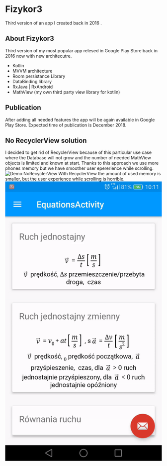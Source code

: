 # Fizykor3
Third version of an app I created back in 2016 .
## About Fizykor3
Third version of my most popular app relesed in Google Play Store back in 2016 now with new architecutre.  
* Kotlin
* MVVM architecture
* Room persistance Library
* DataBinding library
* RxJava | RxAndroid
* MathView (my own third party view library for kotlin)
## Publication
After adding all needed features the app will be again available in Google Play Store. Expected time of publication is December 2018.
## No RecyclerView solution
I decided to get rid of RecyclerView because of this particular use case where the Database will not grow and the number of needed MathView objects is limited and known at start. Thanks to this approach we use more phones memory but we have smoother user epererience while scrolling.
![Demo NoRecyclerView](/gif_no_recycler_view.gif)
With RecyclerView the amount of used memory is smaller, but the user experience while scrolling is horrible.
![Demo RecyclerView](/gif_recycler_view.gif)


